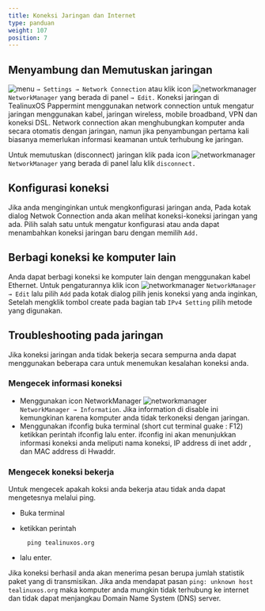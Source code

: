 ```yaml
---
title: Koneksi Jaringan dan Internet
type: panduan
weight: 107
position: 7
---
```


## Menyambung dan Memutuskan jaringan

 ![menu](https://cloud.githubusercontent.com/assets/26142091/23577576/a90a1a1c-00f5-11e7-86ec-d4bc4d831a13.png)
 `→ Settings → Network Connection`
atau klik icon ![networkmanager](https://cloud.githubusercontent.com/assets/26142091/23577859/8c296144-00fc-11e7-9884-b770de64ba36.png)
 `NetworkManager` yang berada di panel `→ Edit.`
Koneksi jaringan di TealinuxOS Pappermint menggunakan network connection untuk mengatur jaringan menggunakan kabel, jaringan wireless, mobile broadband, VPN dan koneksi DSL. Network connection akan menghubungkan komputer anda secara otomatis dengan jaringan, namun jika penyambungan pertama kali biasanya memerlukan informasi keamanan untuk terhubung ke jaringan.

Untuk memutuskan (disconnect) jaringan klik pada icon ![networkmanager](https://cloud.githubusercontent.com/assets/26142091/23577859/8c296144-00fc-11e7-9884-b770de64ba36.png)
 `NetworkManager` yang berada di panel lalu klik `disconnect.` 

## Konfigurasi koneksi
 
 Jika anda menginginkan untuk mengkonfigurasi jaringan anda, Pada kotak dialog Netwok Connection anda akan melihat koneksi-koneksi jaringan yang ada. Pilih salah satu untuk mengatur konfigurasi atau anda dapat menambahkan koneksi jaringan baru dengan memilih `Add.`

## Berbagi koneksi ke komputer lain

Anda dapat berbagi koneksi ke komputer lain dengan menggunakan kabel Ethernet. Untuk pengaturannya klik icon ![networkmanager](https://cloud.githubusercontent.com/assets/26142091/23577859/8c296144-00fc-11e7-9884-b770de64ba36.png)
 `NetworkManager → Edit` lalu pilih `Add` pada kotak dialog pilih jenis koneksi yang anda inginkan, Setelah mengklik tombol create pada bagian tab `IPv4 Setting` pilih metode yang digunakan.

## Troubleshooting pada jaringan

Jika koneksi jaringan anda tidak bekerja secara sempurna anda dapat menggunakan beberapa cara untuk menemukan kesalahan koneksi anda.

### Mengecek informasi koneksi

- Menggunakan icon NetworkManager
   ![networkmanager](https://cloud.githubusercontent.com/assets/26142091/23577859/8c296144-00fc-11e7-9884-b770de64ba36.png)
 `NetworkManager → Information`. Jika information di disable ini kemungkinan karena komputer anda tidak terkoneksi dengan  jaringan.
-    Menggunakan ifconfig
    buka terminal (short cut terminal guake : F12)
    ketikkan perintah ifconfig lalu enter.
    ifconfig ini akan menunjukkan informasi koneksi anda meliputi nama koneksi, IP address di inet addr , dan MAC address di Hwaddr.


### Mengecek koneksi bekerja

Untuk mengecek apakah koksi anda bekerja atau tidak anda dapat mengetesnya melalui ping.

-    Buka terminal
-    ketikkan perintah 
           
           ping tealinuxos.org

-   lalu enter.

Jika koneksi berhasil anda akan menerima pesan berupa jumlah statistik paket yang di transmisikan. Jika anda mendapat pasan `ping: unknown host tealinuxos.org` maka komputer anda mungkin tidak terhubung ke internet dan tidak dapat menjangkau Domain Name System (DNS) server.

